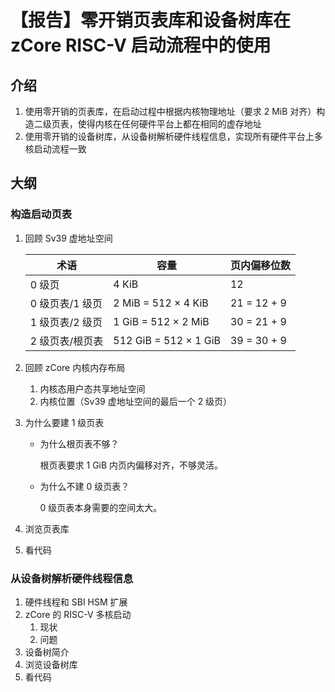 ﻿# 【报告】零开销页表库和设备树库在 zCore RISC-V 启动流程中的使用

## 介绍

1. 使用零开销的页表库，在启动过程中根据内核物理地址（要求 2 MiB 对齐）构造二级页表，使得内核在任何硬件平台上都在相同的虚存地址
2. 使用零开销的设备树库，从设备树解析硬件线程信息，实现所有硬件平台上多核启动流程一致

## 大纲

### 构造启动页表

1. 回顾 Sv39 虚地址空间

   | 术语            | 容量                  | 页内偏移位数
   | --------------- | --------------------- | -
   | 0 级页          |   4 KiB               | 12
   | 0 级页表/1 级页 |   2 MiB = 512 × 4 KiB | 21 = 12 + 9
   | 1 级页表/2 级页 |   1 GiB = 512 × 2 MiB | 30 = 21 + 9
   | 2 级页表/根页表 | 512 GiB = 512 × 1 GiB | 39 = 30 + 9

2. 回顾 zCore 内核内存布局
   1. 内核态用户态共享地址空间
   2. 内核位置（Sv39 虚地址空间的最后一个 2 级页）

3. 为什么要建 1 级页表

   - 为什么根页表不够？

     根页表要求 1 GiB 内页内偏移对齐，不够灵活。

   - 为什么不建 0 级页表？

     0 级页表本身需要的空间太大。

4. 浏览页表库

5. 看代码

### 从设备树解析硬件线程信息

1. 硬件线程和 SBI HSM 扩展
2. zCore 的 RISC-V 多核启动
   1. 现状
   2. 问题
3. 设备树简介
4. 浏览设备树库
5. 看代码
